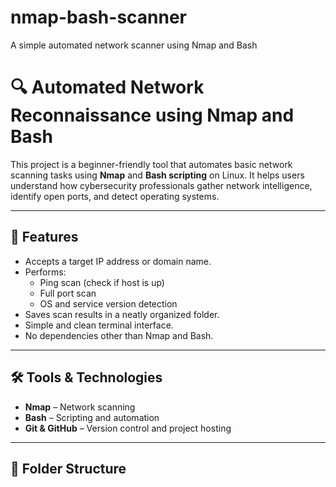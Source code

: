 # nmap-bash-scanner
 A simple automated network scanner using Nmap and Bash

# 🔍 Automated Network Reconnaissance using Nmap and Bash

This project is a beginner-friendly tool that automates basic network scanning tasks using **Nmap** and **Bash scripting** on Linux. It helps users understand how cybersecurity professionals gather network intelligence, identify open ports, and detect operating systems.

---

## 📌 Features

- Accepts a target IP address or domain name.
- Performs:
  - Ping scan (check if host is up)
  - Full port scan
  - OS and service version detection
- Saves scan results in a neatly organized folder.
- Simple and clean terminal interface.
- No dependencies other than Nmap and Bash.

---

## 🛠 Tools & Technologies

- **Nmap** – Network scanning
- **Bash** – Scripting and automation
- **Git & GitHub** – Version control and project hosting

---

## 📁 Folder Structure

